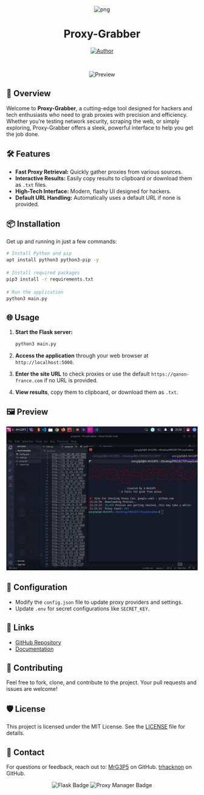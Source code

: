 <p align="center">
<img src="https://avatars.githubusercontent.com/u/57594747?s=400&u=da1eec8bf84a62a2ca11230d358dfac0bb000bcd&v=4" alt="png" width="128" height="128"/>
</p>

<p align="center">
<h1 align="center">Proxy-Grabber</h1>
</p>

<p align="center">
<a href="https://github.com/MrG3P5"><img title="Author" src="https://img.shields.io/badge/Author-MrG3P5-red.svg?style=for-the-badge&logo=github"></a>
</p>

<br>

<p align="center">
<img src="https://d.top4top.io/p_3133p8z991.jpg" alt="Preview" width="1000"/>
</p>

## 🚀 Overview

Welcome to **Proxy-Grabber**, a cutting-edge tool designed for hackers and tech enthusiasts who need to grab proxies with precision and efficiency. Whether you’re testing network security, scraping the web, or simply exploring, Proxy-Grabber offers a sleek, powerful interface to help you get the job done.

## 🛠️ Features

- **Fast Proxy Retrieval:** Quickly gather proxies from various sources.
- **Interactive Results:** Easily copy results to clipboard or download them as `.txt` files.
- **High-Tech Interface:** Modern, flashy UI designed for hackers.
- **Default URL Handling:** Automatically uses a default URL if none is provided.

## 📦 Installation

Get up and running in just a few commands:

```sh
# Install Python and pip
apt install python3 python3-pip -y

# Install required packages
pip3 install -r requirements.txt

# Run the application
python3 main.py
```

## 🌐 Usage

1. **Start the Flask server:**

    ```sh
    python3 main.py
    ```

2. **Access the application** through your web browser at `http://localhost:5000`.

3. **Enter the site URL** to check proxies or use the default `https://qanon-france.com` if no URL is provided.

4. **View results**, copy them to clipboard, or download them as `.txt`.

## 🖼️ Preview

![index](https://raw.githubusercontent.com/MrG3P5/Proxy-Grabber/main/Screenshot_2023-06-14_21_28_26.png)

## 🔧 Configuration

- Modify the `config.json` file to update proxy providers and settings.
- Update `.env` for secret configurations like `SECRET_KEY`.

## 🔗 Links

- [GitHub Repository](https://github.com/tucommenceapousser/proxgrab)
- [Documentation](https://go.deta.dev/docs/spacefile/v0)

## 🤝 Contributing

Feel free to fork, clone, and contribute to the project. Your pull requests and issues are welcome!

## 🛡️ License

This project is licensed under the MIT License. See the [LICENSE](LICENSE) file for details.

## 💬 Contact

For questions or feedback, reach out to:
[MrG3P5](https://github.com/MrG3P5) on GitHub.
[trhacknon](https://github.com/tucommenceapousser) on GitHub.

<p align="center">
<img src="https://img.shields.io/badge/Powered%20by%20Flask-000000?style=for-the-badge&logo=flask" alt="Flask Badge"/>
<img src="https://img.shields.io/badge/Proxy%20Manager-000000?style=for-the-badge&logo=proxy" alt="Proxy Manager Badge"/>
</p>
